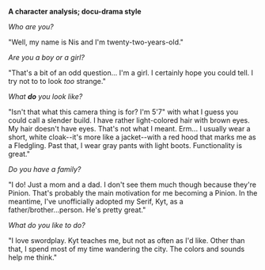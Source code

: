 **A character analysis; docu-drama style**

*Who are you?*

"Well, my name is Nis and I'm twenty-two-years-old."

*Are you a boy or a girl?*

"That's a bit of an odd question... I'm a girl. I certainly hope you could tell. I try not to to look *too* strange."

*What **do** you look like?*

"Isn't that what this camera thing is for? I'm 5'7" with what I guess you could call a slender build. I have rather light-colored hair with brown eyes. My hair doesn't have eyes. That's not what I meant. Erm... I usually wear a short, white cloak--it's more like a jacket--with a red hood that marks me as a Fledgling. Past that, I wear gray pants with light boots. Functionality is great."

*Do you have a family?*

"I do! Just a mom and a dad. I don't see them much though because they're Pinion. That's probably the main motivation for me becoming a Pinion. In the meantime, I've unofficially adopted my Serif, Kyt, as a father/brother...person. He's pretty great."

*What do you like to do?*

"I love swordplay. Kyt teaches me, but not as often as I'd like. Other than that, I spend most of my time wandering the city. The colors and sounds help me think."